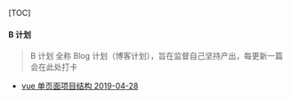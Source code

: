 [TOC]

#### B 计划

>  B 计划 全称 Blog 计划（博客计划），旨在监督自己坚持产出，每更新一篇会在此处打卡

- [vue 单页面项目结构 2019-04-28](https://d-ouyang.github.io/2019/04/28/vue-%E5%8D%95%E9%A1%B5%E9%9D%A2%E9%A1%B9%E7%9B%AE%E7%BB%93%E6%9E%84/)


